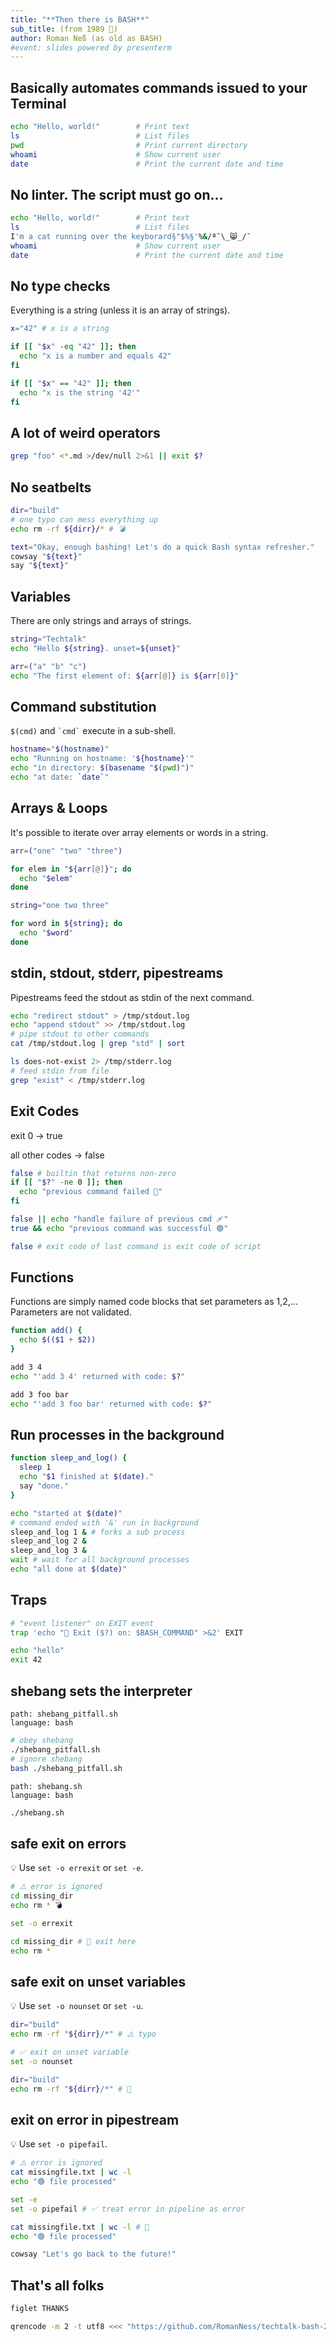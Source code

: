 ```yaml
---
title: "**Then there is BASH**"
sub_title: (from 1989 💾)
author: Roman Neß (as old as BASH)
#event: slides powered by presenterm
---
```

## Basically automates commands issued to your Terminal
```bash +exec +line_numbers
echo "Hello, world!"        # Print text
ls                          # List files 
pwd                         # Print current directory
whoami                      # Show current user
date                        # Print the current date and time
```
<!-- end_slide -->
## No linter. The script must go on...
```bash +exec +line_numbers
echo "Hello, world!"        # Print text
ls                          # List files 
I'm a cat running over the keyborard§"$%§'%&/ª¯\_😸_/¯
whoami                      # Show current user
date                        # Print the current date and time
```
<!-- end_slide -->
## No type checks
Everything is a string (unless it is an array of strings).
```bash +exec +line_numbers
x="42" # x is a string

if [[ "$x" -eq "42" ]]; then
  echo "x is a number and equals 42"
fi

if [[ "$x" == "42" ]]; then
  echo "x is the string '42'"
fi
```
<!-- end_slide -->
## A lot of weird operators
```bash +line_numbers
grep "foo" <*.md >/dev/null 2>&1 || exit $?
```
<!-- end_slide -->
## No seatbelts
```bash +exec +line_numbers
dir="build"
# one typo can mess everything up
echo rm -rf ${dirr}/* # 💣
```
<!-- end_slide -->
```bash +exec
text="Okay, enough bashing! Let's do a quick Bash syntax refresher."
cowsay "${text}"
say "${text}"
```
<!-- end_slide -->
## Variables
There are only strings and arrays of strings.
```bash +exec +line_numbers
string="Techtalk"
echo "Hello ${string}. unset=${unset}"

arr=("a" "b" "c")
echo "The first element of: ${arr[@]} is ${arr[0]}"
```
<!-- end_slide -->

## Command substitution
`$(cmd)` and `` `cmd` `` execute in a sub-shell.
```bash +exec +line_numbers
hostname="$(hostname)"
echo "Running on hostname: '${hostname}'"
echo "in directory: $(basename "$(pwd)")"
echo "at date: `date`"
```
<!-- end_slide -->

## Arrays & Loops
It's possible to iterate over array elements or words in a string.
<!-- column_layout: [1, 1] -->
<!-- column: 0 -->
```bash +exec +line_numbers
arr=("one" "two" "three")

for elem in "${arr[@]}"; do
  echo "$elem"
done
```
<!-- column: 1 -->
```bash +exec +line_numbers
string="one two three"

for word in ${string}; do
  echo "$word"
done
```
<!-- end_slide -->
## stdin, stdout, stderr, pipestreams
Pipestreams feed the stdout as stdin of the next command.
<!-- column_layout: [1, 1] -->
<!-- column: 0 -->
```bash +exec +line_numbers
echo "redirect stdout" > /tmp/stdout.log
echo "append stdout" >> /tmp/stdout.log
# pipe stdout to other commands
cat /tmp/stdout.log | grep "std" | sort
```
<!-- column: 1 -->
```bash +exec +line_numbers
ls does-not-exist 2> /tmp/stderr.log
# feed stdin from file
grep "exist" < /tmp/stderr.log
```
<!-- end_slide -->

## Exit Codes
exit 0 -> true

all other codes -> false
```bash +exec +line_numbers
false # builtin that returns non-zero
if [[ "$?" -ne 0 ]]; then 
  echo "previous command failed 🔴"
fi

false || echo "handle failure of previous cmd 🩹"
true && echo "previous command was successful 🟢"

false # exit code of last command is exit code of script
```
<!-- end_slide -->

## Functions
Functions are simply named code blocks that set parameters as $1,$2,...\
Parameters are not validated.
```bash +exec +line_numbers
function add() {
  echo $(($1 + $2))
}

add 3 4
echo "'add 3 4' returned with code: $?"

add 3 foo bar
echo "'add 3 foo bar' returned with code: $?"
```
<!-- end_slide -->

## Run processes in the background
```bash +exec +line_numbers
function sleep_and_log() {
  sleep 1
  echo "$1 finished at $(date)."
  say "done."
}

echo "started at $(date)"
# command ended with '&' run in background
sleep_and_log 1 & # forks a sub process
sleep_and_log 2 &
sleep_and_log 3 &
wait # wait for all background processes
echo "all done at $(date)"
```
<!-- end_slide -->

## Traps
```bash +exec +line_numbers
# "event listener" on EXIT event
trap 'echo "👋 Exit ($?) on: $BASH_COMMAND" >&2' EXIT

echo "hello"
exit 42
```
<!-- end_slide -->

## shebang sets the interpreter
<!-- column_layout: [1, 1] -->
<!-- column: 0 -->
```file
path: shebang_pitfall.sh
language: bash
```
```bash +exec +line_numbers
# obey shebang
./shebang_pitfall.sh
# ignore shebang
bash ./shebang_pitfall.sh
```
<!-- column: 1 -->
```file
path: shebang.sh
language: bash
```
```bash +exec +line_numbers
./shebang.sh
```
<!-- end_slide -->
## safe exit on errors
💡 Use `set -o errexit` or `set -e`.
<!-- column_layout: [1, 1] -->
<!-- column: 0 -->
```bash +exec +line_numbers
# ⚠️ error is ignored
cd missing_dir 
echo rm * 💣
```
<!-- column: 1 -->
```bash +exec +line_numbers
set -o errexit

cd missing_dir # 👋 exit here
echo rm *
```
<!-- end_slide -->
## safe exit on unset variables
💡 Use `set -o nounset` or `set -u`.
<!-- column_layout: [1, 1] -->
<!-- column: 0 -->
```bash +exec +line_numbers
dir="build"
echo rm -rf "${dirr}/*" # ⚠️ typo
```
<!-- column: 1 -->
```bash +exec +line_numbers
# ✅ exit on unset variable
set -o nounset

dir="build"
echo rm -rf "${dirr}/*" # 👋
```
<!-- end_slide -->
## exit on error in pipestream
💡 Use `set -o pipefail`.
<!-- column_layout: [1, 1] -->
<!-- column: 0 -->
```bash +exec +line_numbers
# ⚠️ error is ignored
cat missingfile.txt | wc -l
echo "🟢 file processed"
```
<!-- column: 1 -->
```bash +exec +line_numbers
set -e
set -o pipefail # ✅ treat error in pipeline as error

cat missingfile.txt | wc -l # 👋
echo "🟢 file processed"
```
<!-- end_slide -->
```bash +exec
cowsay "Let's go back to the future!"
```
<!-- end_slide -->
## That's all folks
<!-- column_layout: [1, 1] -->
<!-- column: 0 -->
```bash +exec
figlet THANKS
```
<!-- column: 1 -->
```bash +exec
qrencode -m 2 -t utf8 <<< "https://github.com/RomanNess/techtalk-bash-2025"
```



